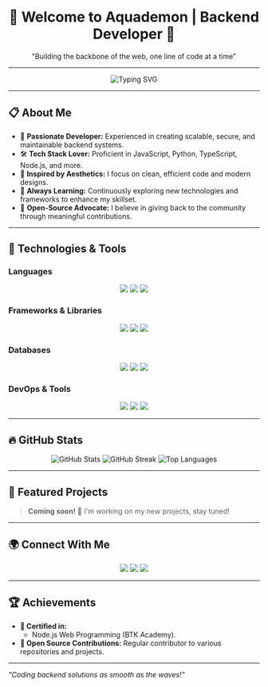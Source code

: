<h1 align="center">🌊 Welcome to Aquademon | Backend Developer 🌟</h1>  
<p align="center">"Building the backbone of the web, one line of code at a time"</p>  

---

<p align="center">
  <img src="https://readme-typing-svg.demolab.com?font=Fira+Code&size=24&pause=1000&color=00ADEF&center=true&vCenter=true&width=435&lines=Backend+Developer;Open-Source+Enthusiast;JavaScript%2C+Python%2C+TypeScript;Creating+Scalable+Solutions" alt="Typing SVG" />
</p>

---

## 📋 About Me  

- 🌟 **Passionate Developer:** Experienced in creating scalable, secure, and maintainable backend systems.  
- 🛠️ **Tech Stack Lover:** Proficient in JavaScript, Python, TypeScript, Node.js, and more.  
- 🌊 **Inspired by Aesthetics:** I focus on clean, efficient code and modern designs.  
- 🚀 **Always Learning:** Continuously exploring new technologies and frameworks to enhance my skillset.  
- 🤝 **Open-Source Advocate:** I believe in giving back to the community through meaningful contributions.  

---

## 🚀 Technologies & Tools  

### **Languages**  
<p align="center">
  <img src="https://img.shields.io/badge/-JavaScript-F7DF1E?style=for-the-badge&logo=javascript&logoColor=black" />
  <img src="https://img.shields.io/badge/-TypeScript-3178C6?style=for-the-badge&logo=typescript&logoColor=white" />
  <img src="https://img.shields.io/badge/-Python-3776AB?style=for-the-badge&logo=python&logoColor=white" />
</p>  

### **Frameworks & Libraries**  
<p align="center">
  <img src="https://img.shields.io/badge/-Node.js-339933?style=for-the-badge&logo=node.js&logoColor=white" />
  <img src="https://img.shields.io/badge/-Express.js-000000?style=for-the-badge&logo=express&logoColor=white" />
  <img src="https://img.shields.io/badge/-FastAPI-009688?style=for-the-badge&logo=fastapi&logoColor=white" />
</p>  

### **Databases**  
<p align="center">
  <img src="https://img.shields.io/badge/-MongoDB-47A248?style=for-the-badge&logo=mongodb&logoColor=white" />
  <img src="https://img.shields.io/badge/-PostgreSQL-336791?style=for-the-badge&logo=postgresql&logoColor=white" />
  <img src="https://img.shields.io/badge/-Redis-DC382D?style=for-the-badge&logo=redis&logoColor=white" />
</p>  

### **DevOps & Tools**  
<p align="center">
  <img src="https://img.shields.io/badge/-Docker-2496ED?style=for-the-badge&logo=docker&logoColor=white" />
  <img src="https://img.shields.io/badge/-Git-F05032?style=for-the-badge&logo=git&logoColor=white" />
  <img src="https://img.shields.io/badge/-Visual%20Studio%20Code-007ACC?style=for-the-badge&logo=visual-studio-code&logoColor=white" />
</p>  

---

## 🔥 GitHub Stats  

<p align="center">
  <img src="https://github-readme-stats.vercel.app/api?username=aquademon&show_icons=true&theme=algolia" alt="GitHub Stats" />
  <img src="https://streak-stats.demolab.com/?user=Aquademon" alt="GitHub Streak" />
  <img src="https://github-readme-stats.vercel.app/api/top-langs/?username=aquademon&layout=compact&theme=algolia" alt="Top Languages" />
</p>  

---

## 🌟 Featured Projects  

> **Coming soon!** 🎉 I'm working on my new projects, stay tuned!

---

## 🌍 Connect With Me  

<p align="center">
  <a href="mailto:AquademonDevelopment@hotmail.com"><img src="https://img.shields.io/badge/-Email-0078D4?style=for-the-badge&logo=microsoft-outlook&logoColor=white" /></a>
  <a href="https://instagram.com/aquademon.dev"><img src="https://img.shields.io/badge/-Instagram-E4405F?style=for-the-badge&logo=instagram&logoColor=white" /></a>
  <a href="https://aquademon.vercel.app"><img src="https://img.shields.io/badge/-Portfolio-000000?style=for-the-badge&logo=github&logoColor=white" /></a>
</p>  

---

## 🏆 Achievements  

- **🏅 Certified in:**  
  - Node.js Web Programming (BTK Academy).   
- **🌟 Open Source Contributions:** Regular contributor to various repositories and projects.  

---

*"Coding backend solutions as smooth as the waves!"*
